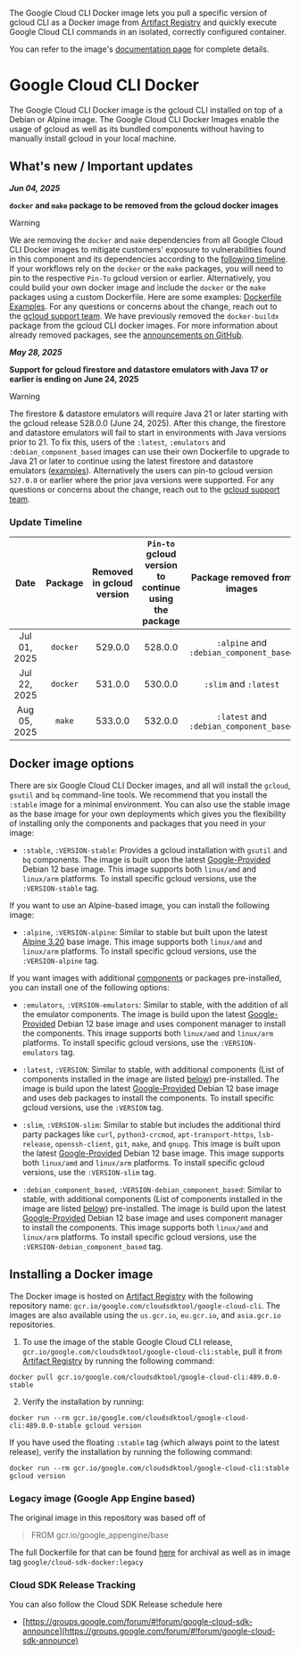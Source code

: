 The Google Cloud CLI Docker image lets you pull a specific version of gcloud CLI as a Docker image from [Artifact Registry](https://cloud.google.com/artifact-registry) and quickly execute Google Cloud CLI commands in an isolated, correctly configured container. 

You can refer to the image's [documentation page](https://cloud.google.com/sdk/docs/downloads-docker) for complete details.

# Google Cloud CLI Docker

The Google Cloud CLI Docker image is the gcloud CLI installed on top of a Debian or Alpine image. The Google Cloud CLI Docker Images enable the usage of gcloud as well as its bundled components without having to manually install gcloud in your local machine.

## What's new / Important updates

***Jun 04, 2025***

**`docker` and `make` package to be removed from the gcloud docker images**

> [!WARNING]  
> We are removing the `docker` and `make` dependencies from all
Google Cloud CLI Docker images to mitigate customers' exposure to vulnerabilities
found in this component and its dependencies according to the [following
timeline](#update_timeline). If your workflows rely on the `docker` or the `make` packages, you will need to
pin to the respective `Pin-To` gcloud version or earlier.
Alternatively, you could build your own docker image and include the
`docker` or the `make` packages using a custom Dockerfile. Here are some examples:
[Dockerfile Examples](https://cloud.google.com/sdk/docs/dockerfile_example).
For any questions or
concerns about the change, reach out to the
[gcloud support team](https://issuetracker.google.com/issues/new?component=187143).
We have previously removed the `docker-buildx` package from the
gcloud CLI docker images. For more information about already
removed packages, see the [announcements on GitHub](https://github.com/GoogleCloudPlatform/cloud-sdk-docker/discussions/categories/announcements?discussions_q=is%3Aopen+category%3AAnnouncements+label%3A3pPackageRemoval).

***May 28, 2025***

**Support for gcloud firestore and datastore emulators with Java 17 or earlier is ending on June 24, 2025**

> [!WARNING]  
> The firestore & datastore emulators will require
Java 21 or later starting with the gcloud release 528.0.0
(June 24, 2025). After this change, the firestore
and datastore emulators will fail to start in environments with Java
versions prior to 21. To fix this, users of the `:latest`, `:emulators` and
`:debian_component_based` images can use their own Dockerfile to upgrade to
Java 21 or later to continue using the latest firestore and
datastore emulators
([examples](https://cloud.google.com/sdk/docs/dockerfile_example#build-your-own-gcloud-docker-image-for-java21)).
Alternatively the users can pin-to gcloud version `527.0.0` or
earlier where the prior java versions were supported. For any questions or
concerns about the change, reach out to the
[gcloud support team](https://issuetracker.google.com/issues/new?component=187143).


### Update Timeline

|  <img width=105/> Date  | Package | Removed in gcloud version | `Pin-to` gcloud version to continue using the package | Package removed from images |
|:----------:|:----------:|:-------------------------------------------:|:--------------------:|:----------:|
| Jul 01, 2025 | `docker` | 529.0.0 | 528.0.0 | `:alpine` and `:debian_component_based` |
| Jul 22, 2025 | `docker` | 531.0.0 | 530.0.0 | `:slim` and `:latest` |
| Aug 05, 2025 | `make` | 533.0.0 | 532.0.0 | `:latest` and `:debian_component_based` |


## Docker image options

There are six Google Cloud CLI Docker images, and all will install the
`gcloud`, `gsutil` and `bq` command-line tools. We recommend that you install
the `:stable` image for a minimal environment. You can also
use the stable image as the base image for your own deployments which gives you
the flexibility of installing only the components and packages that you need in
your image:

* `:stable`, `:VERSION-stable`: Provides a gcloud installation
with `gsutil` and `bq` components. The image is built upon the latest
[Google-Provided](/software-supply-chain-security/docs/base-images#google-provided_base_images)
Debian 12 base image. This image supports both `linux/amd` and `linux/arm`
platforms. To install specific gcloud versions, use
the `:VERSION-stable` tag.

If you want to use an Alpine-based image, you can install the following
image:

* `:alpine`, `:VERSION-alpine`: Similar to stable but built upon the latest
[Alpine 3.20](https://github.com/alpinelinux/docker-alpine/tree/v3.20)
base image. This image supports both `linux/amd` and `linux/arm` platforms. To
install specific gcloud versions, use the `:VERSION-alpine` tag.

If you want images with additional
[components](#components_installed_in_each_tag) or packages pre-installed,
you can install one of the following options:

* `:emulators`, `:VERSION-emulators`: Similar to stable, with the
addition of all the emulator components. The image is build upon the latest
[Google-Provided](/software-supply-chain-security/docs/base-images#google-provided_base_images)
Debian 12 base image and uses component manager to install the components. This
image supports both `linux/amd` and `linux/arm` platforms. To install specific
gcloud versions, use the `:VERSION-emulators`
tag.

* `:latest`, `:VERSION`: Similar to stable, with additional components
(List of components installed in the image are listed
[below](#components_installed_in_each_tag)) pre-installed. The image is build
upon the latest
[Google-Provided](/software-supply-chain-security/docs/base-images#google-provided_base_images)
Debian 12 base image and uses deb packages to install the components. To install
specific gcloud versions, use the `:VERSION`
tag.

* `:slim`, `:VERSION-slim`: Similar to stable but includes the additional
third party packages like `curl`, `python3-crcmod`, `apt-transport-https`,
`lsb-release`, `openssh-client`, `git`, `make`, and `gnupg`. This image is
built upon the latest
[Google-Provided](/software-supply-chain-security/docs/base-images#google-provided_base_images)
Debian 12 base image. This image supports both `linux/amd` and `linux/arm`
platforms. To install specific gcloud versions, use
the `:VERSION-slim` tag.

* `:debian_component_based`, `:VERSION-debian_component_based`: Similar to
stable, with additional components
(List of components installed in the image are listed
[below](#components_installed_in_each_tag)) pre-installed. The image is build
upon the latest
[Google-Provided](/software-supply-chain-security/docs/base-images#google-provided_base_images)
Debian 12 base image and uses component manager to install the components. This
image supports both `linux/amd` and `linux/arm` platforms. To install specific
gcloud versions, use the `:VERSION-debian_component_based` tag.

## Installing a Docker image

The Docker image is hosted on
[Artifact Registry](https://console.cloud.google.com/artifacts/docker/google.com:cloudsdktool/us/gcr.io/google-cloud-cli)
with the following repository name:
`gcr.io/google.com/cloudsdktool/google-cloud-cli`. The images are also available
using the `us.gcr.io`, `eu.gcr.io`, and `asia.gcr.io` repositories.

1. To use the image of the stable Google Cloud CLI release,
  `gcr.io/google.com/cloudsdktool/google-cloud-cli:stable`,
  pull it from [Artifact Registry](https://console.cloud.google.com/artifacts/docker/google.com:cloudsdktool/us/gcr.io/google-cloud-cli)
  by running the following command:

  ```none
  docker pull gcr.io/google.com/cloudsdktool/google-cloud-cli:489.0.0-stable
  ```

2. Verify the installation by running:

  ```none
  docker run --rm gcr.io/google.com/cloudsdktool/google-cloud-cli:489.0.0-stable gcloud version
  ```

  If you have used the floating `:stable` tag (which always point to the latest
  release), verify the installation by running the following command:

  ```none
  docker run --rm gcr.io/google.com/cloudsdktool/google-cloud-cli:stable gcloud version
  ```

### Legacy image (Google App Engine based)

The original image in this repository was based off of

> FROM gcr.io/google_appengine/base

The full Dockerfile for that can be found
[here](google_appengine_base/Dockerfile) for archival as well as in image tag
`google/cloud-sdk-docker:legacy`

### Cloud SDK Release Tracking

You can also follow the Cloud SDK Release schedule here
- [https://groups.google.com/forum/#!forum/google-cloud-sdk-announce](https://groups.google.com/forum/#!forum/google-cloud-sdk-announce)

